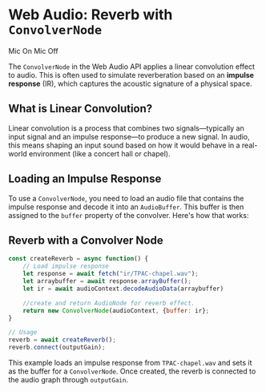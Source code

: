 Web Audio: Reverb with `ConvolverNode`
======================================

Mic On Mic Off

The `ConvolverNode` in the Web Audio API applies a linear convolution effect to audio. This is often used to simulate reverberation based on an **impulse response** (IR), which captures the acoustic signature of a physical space.

What is Linear Convolution?
---------------------------

Linear convolution is a process that combines two signals—typically an input signal and an impulse response—to produce a new signal. In audio, this means shaping an input sound based on how it would behave in a real-world environment (like a concert hall or chapel).

Loading an Impulse Response
---------------------------

To use a `ConvolverNode`, you need to load an audio file that contains the impulse response and decode it into an `AudioBuffer`. This buffer is then assigned to the `buffer` property of the convolver. Here's how that works:

Reverb with a Convolver Node
----------------------------
```js
const createReverb = async function() {
    // Load impulse response
    let response = await fetch("ir/TPAC-chapel.wav");
    let arraybuffer = await response.arrayBuffer();
    let ir = await audioContext.decodeAudioData(arraybuffer)

    //create and return AudioNode for reverb effect.
    return new ConvolverNode(audioContext, {buffer: ir};
}

// Usage
reverb = await createReverb();
reverb.connect(outputGain);
```

This example loads an impulse response from `TPAC-chapel.wav` and sets it as the buffer for a `ConvolverNode`. Once created, the reverb is connected to the audio graph through `outputGain`.